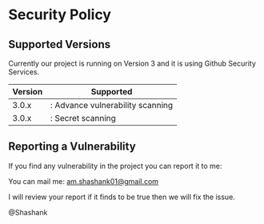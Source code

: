 # Security Policy

## Supported Versions

Currently our project is running on Version 3 and it is using Github Security Services.

| Version | Supported                          |
| ------- | ------------------                 |
| 3.0.x   | : Advance vulnerability scanning   |
| 3.0.x   | : Secret scanning                  |

## Reporting a Vulnerability

If you find any vulnerability in the project you can report it to me:

You can mail me: am.shashank01@gmail.com 

I will review your report if it finds to be true then we will fix the issue.


@Shashank
